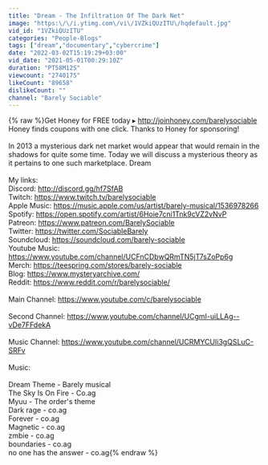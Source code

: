 ```yaml
---
title: "Dream - The Infiltration Of The Dark Net"
image: "https:\/\/i.ytimg.com\/vi\/1VZkiQUzITU\/hqdefault.jpg"
vid_id: "1VZkiQUzITU"
categories: "People-Blogs"
tags: ["dream","documentary","cybercrime"]
date: "2022-03-02T15:19:29+03:00"
vid_date: "2021-05-01T00:29:10Z"
duration: "PT58M12S"
viewcount: "2740175"
likeCount: "89658"
dislikeCount: ""
channel: "Barely Sociable"
---
```

{% raw %}Get Honey for FREE today ▸ <a rel="nofollow" target="blank" href="http://joinhoney.com/barelysociable">http://joinhoney.com/barelysociable</a><br />Honey finds coupons with one click. Thanks to Honey for sponsoring!<br /><br />In 2013 a mysterious dark net market would appear that would remain in the shadows for quite some time. Today we will discuss a mysterious theory as it pertains to one such marketplace. Dream<br /><br />My links:<br />Discord: <a rel="nofollow" target="blank" href="http://discord.gg/hf7SfAB">http://discord.gg/hf7SfAB</a><br />Twitch: <a rel="nofollow" target="blank" href="https://www.twitch.tv/barelysociable">https://www.twitch.tv/barelysociable</a><br />Apple Music: <a rel="nofollow" target="blank" href="https://music.apple.com/us/artist/barely-musical/1536978266">https://music.apple.com/us/artist/barely-musical/1536978266</a><br />Spotify: <a rel="nofollow" target="blank" href="https://open.spotify.com/artist/6Hoie7cni1Tnk9cVZ2vNvP">https://open.spotify.com/artist/6Hoie7cni1Tnk9cVZ2vNvP</a><br />Patreon: <a rel="nofollow" target="blank" href="https://www.patreon.com/BarelySociable">https://www.patreon.com/BarelySociable</a><br />Twitter: <a rel="nofollow" target="blank" href="https://twitter.com/SociableBarely">https://twitter.com/SociableBarely</a><br />Soundcloud: <a rel="nofollow" target="blank" href="https://soundcloud.com/barely-sociable">https://soundcloud.com/barely-sociable</a><br />Youtube Music: <a rel="nofollow" target="blank" href="https://www.youtube.com/channel/UCFnCDbwQRmTN5jT7sZoPp6g">https://www.youtube.com/channel/UCFnCDbwQRmTN5jT7sZoPp6g</a><br />Merch: <a rel="nofollow" target="blank" href="https://teespring.com/stores/barely-sociable">https://teespring.com/stores/barely-sociable</a><br />Blog: <a rel="nofollow" target="blank" href="https://www.mysteryarchive.com/">https://www.mysteryarchive.com/</a><br />Reddit: <a rel="nofollow" target="blank" href="https://www.reddit.com/r/barelysociable/">https://www.reddit.com/r/barelysociable/</a><br /><br />Main Channel: <a rel="nofollow" target="blank" href="https://www.youtube.com/c/barelysociable">https://www.youtube.com/c/barelysociable</a><br /><br />Second Channel: <a rel="nofollow" target="blank" href="https://www.youtube.com/channel/UCgmI-uiLLAg--vDe7FFdekA">https://www.youtube.com/channel/UCgmI-uiLLAg--vDe7FFdekA</a><br /><br />Music Channel: <a rel="nofollow" target="blank" href="https://www.youtube.com/channel/UCRMYCUIi3gQSLuC-SRFv">https://www.youtube.com/channel/UCRMYCUIi3gQSLuC-SRFv</a><br /><br />Music:<br /><br />Dream Theme - Barely musical<br />The Sky Is On Fire -  Co.ag<br />Myuu - The order's theme<br />Dark rage - co.ag<br />Forever - co.ag<br />Magnetic - co.ag<br />zmbie - co.ag<br />boundaries - co.ag<br />no one has the answer - co.ag{% endraw %}
